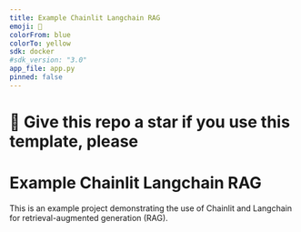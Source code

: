 ```yaml
---
title: Example Chainlit Langchain RAG
emoji: 🧩
colorFrom: blue
colorTo: yellow
sdk: docker
#sdk_version: "3.0"
app_file: app.py
pinned: false
---
```


# 🤝 Give this repo a star if you use this template, please

# Example Chainlit Langchain RAG

This is an example project demonstrating the use of Chainlit and Langchain for retrieval-augmented generation (RAG).
